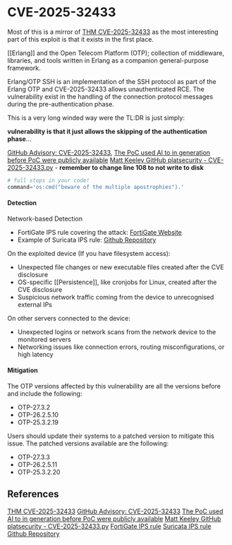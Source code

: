# CVE-2025-32433

Most of this is a mirror of [THM CVE-2025-32433](https://tryhackme.com/room/erlangotpsshcve202532433) as the most interesting part of this exploit is that it exists in the first place.


[[Erlang]] and the Open Telecom Platform (OTP); collection of middleware, libraries, and tools written in Erlang as a companion general-purpose framework.

Erlang/OTP SSH is an implementation of the SSH protocol as part of the Erlang OTP and CVE-2025-32433 allows unauthenticated RCE. The vulnerability exist in the handling of the connection protocol messages during the pre-authentication phase.

This is a very long winded way were the TL:DR is just simply:

**vulnerability is that it just allows the skipping of the authentication phase**...


[GitHub Advisory: CVE-2025-32433](https://github.com/erlang/otp/security/advisories/GHSA-37cp-fgq5-7wc2),
[The PoC used AI to in generation before PoC were publicly available](https://platformsecurity.com/blog/CVE-2025-32433-poc) 
[Matt Keeley GitHub platsecurity - CVE-2025-32433.py](https://github.com/platsecurity/CVE-2025-32433/blob/main/CVE-2025-32433.py) - **remember to change line 108 to not write to disk**

```python
# full stops in your code!
command='os:cmd("beware of the multiple apostrophies").'
```

#### Detection

Network-based Detection
- FortiGate IPS rule covering the attack: [FortiGate Website](https://www.fortiguard.com/encyclopedia/ips/57832)
- Example of Suricata IPS rule: [Github Repository](https://github.com/darses/CVE-2025-32433/blob/main/suricata.rules)

On the exploited device (If you have filesystem access):
 - Unexpected file changes or new executable files created after the CVE disclosure
- OS-specific [[Persistence]], like cronjobs for Linux, created after the CVE disclosure
- Suspicious network traffic coming from the device to unrecognised external IPs 

On other servers connected to the device:
- Unexpected logins or network scans from the network device to the monitored servers
- Networking issues like connection errors, routing misconfigurations, or high latency

#### Mitigation

The OTP versions affected by this vulnerability are all the versions before and include the following:

- OTP-27.3.2
- OTP-26.2.5.10
- OTP-25.3.2.19

Users should update their systems to a patched version to mitigate this issue. The patched versions available are the following:

- OTP-27.3.3
- OTP-26.2.5.11
- OTP-25.3.2.20
## References

[THM CVE-2025-32433](https://tryhackme.com/room/erlangotpsshcve202532433) 
[GitHub Advisory: CVE-2025-32433](https://github.com/erlang/otp/security/advisories/GHSA-37cp-fgq5-7wc2)
[The PoC used AI to in generation before PoC were publicly available](https://platformsecurity.com/blog/CVE-2025-32433-poc) 
[Matt Keeley GitHub platsecurity - CVE-2025-32433.py](https://github.com/platsecurity/CVE-2025-32433/blob/main/CVE-2025-32433.py) 
[FortiGate IPS rule](https://www.fortiguard.com/encyclopedia/ips/57832)
[Suricata IPS rule Github Repository](https://github.com/darses/CVE-2025-32433/blob/main/suricata.rules)